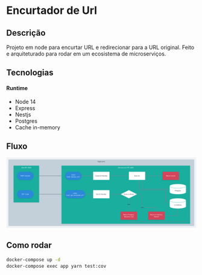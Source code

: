 # Encurtador de Url

## Descrição<a name="descricao"></a>
Projeto em node para encurtar URL e redirecionar para a URL original.
Feito e arquiteturado para rodar em um ecosistema de microserviços.


## Tecnologias<a name="tecnologias"></a>
#### Runtime
  * Node 14
  * Express
  * Nestjs
  * Postgres
  * Cache in-memory

## Fluxo
![Flow](docs/imgs/flow.png)

## Como rodar

```sh
docker-compose up -d
docker-compose exec app yarn test:cov
```